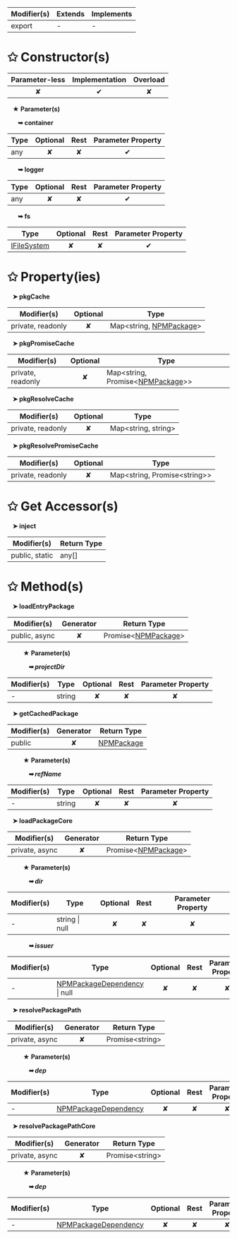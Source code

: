 | Modifier(s)                            | Extends                      | Implements                                    |
|----------------------------------------|------------------------------|-----------------------------------------------|
| export | - | - |

# &#10025; Constructor(s)

| Parameter-less                         | Implementation                          | Overload                          |
|:--------------------------------------:|:---------------------------------------:|:---------------------------------:|
| ✘ | ✔ | ✘ |

&nbsp;&nbsp; **&#9733; Parameter(s)**

&nbsp;&nbsp;&nbsp;&nbsp;&nbsp; **&#10149; container**

| Type                        | Optional                           | Rest                          | Parameter Property                          |
|-----------------------------|:----------------------------------:|:-----------------------------:|:-------------------------------------------:|
| any | ✘  | ✘ | ✔ |

&nbsp;&nbsp;&nbsp;&nbsp;&nbsp; **&#10149; logger**

| Type                        | Optional                           | Rest                          | Parameter Property                          |
|-----------------------------|:----------------------------------:|:-----------------------------:|:-------------------------------------------:|
| any | ✘  | ✘ | ✔ |

&nbsp;&nbsp;&nbsp;&nbsp;&nbsp; **&#10149; fs**

| Type                        | Optional                           | Rest                          | Parameter Property                          |
|-----------------------------|:----------------------------------:|:-----------------------------:|:-------------------------------------------:|
| [IFileSystem](/aot/system/interface/interfaces/ifilesystem) | ✘  | ✘ | ✔ |

# &#10025; Property(ies)

&nbsp;&nbsp; **&#10148; pkgCache**

| Modifier(s)                               | Optional                           | Type                         |
|-------------------------------------------|:----------------------------------:|------------------------------|
| private, readonly | ✘ | Map&lt;string, [NPMPackage](/aot/system/class/npm-package-loader/npmpackage)&gt; |

&nbsp;&nbsp; **&#10148; pkgPromiseCache**

| Modifier(s)                               | Optional                           | Type                         |
|-------------------------------------------|:----------------------------------:|------------------------------|
| private, readonly | ✘ | Map&lt;string, Promise&lt;[NPMPackage](/aot/system/class/npm-package-loader/npmpackage)&gt;&gt; |

&nbsp;&nbsp; **&#10148; pkgResolveCache**

| Modifier(s)                               | Optional                           | Type                         |
|-------------------------------------------|:----------------------------------:|------------------------------|
| private, readonly | ✘ | Map&lt;string, string&gt; |

&nbsp;&nbsp; **&#10148; pkgResolvePromiseCache**

| Modifier(s)                               | Optional                           | Type                         |
|-------------------------------------------|:----------------------------------:|------------------------------|
| private, readonly | ✘ | Map&lt;string, Promise&lt;string&gt;&gt; |

# &#10025; Get Accessor(s)

&nbsp;&nbsp; **&#10148; inject**

| Modifier(s)                              | Return Type                       |
|------------------------------------------|-----------------------------------|
| public, static | any[] |

# &#10025; Method(s)

&nbsp;&nbsp; **&#10148; loadEntryPackage**

| Modifier(s)                              | Generator                          | Return Type                       |
|------------------------------------------|:----------------------------------:|-----------------------------------|
| public, async | ✘ | Promise&lt;[NPMPackage](/aot/system/class/npm-package-loader/npmpackage)&gt; |

&nbsp;&nbsp;&nbsp;&nbsp;&nbsp;&nbsp;&nbsp;&nbsp; **&#9733; Parameter(s)**

&nbsp;&nbsp;&nbsp;&nbsp;&nbsp;&nbsp;&nbsp;&nbsp;&nbsp;&nbsp;&nbsp; _**&#10149; projectDir**_

| Modifier(s)                              | Type                        | Optional                           | Rest                          | Parameter Property                          |
|------------------------------------------|-----------------------------|:----------------------------------:|:-----------------------------:|:-------------------------------------------:|
| - | string | ✘  | ✘ | ✘ |

&nbsp;&nbsp; **&#10148; getCachedPackage**

| Modifier(s)                              | Generator                          | Return Type                       |
|------------------------------------------|:----------------------------------:|-----------------------------------|
| public | ✘ | [NPMPackage](/aot/system/class/npm-package-loader/npmpackage) |

&nbsp;&nbsp;&nbsp;&nbsp;&nbsp;&nbsp;&nbsp;&nbsp; **&#9733; Parameter(s)**

&nbsp;&nbsp;&nbsp;&nbsp;&nbsp;&nbsp;&nbsp;&nbsp;&nbsp;&nbsp;&nbsp; _**&#10149; refName**_

| Modifier(s)                              | Type                        | Optional                           | Rest                          | Parameter Property                          |
|------------------------------------------|-----------------------------|:----------------------------------:|:-----------------------------:|:-------------------------------------------:|
| - | string | ✘  | ✘ | ✘ |

&nbsp;&nbsp; **&#10148; loadPackageCore**

| Modifier(s)                              | Generator                          | Return Type                       |
|------------------------------------------|:----------------------------------:|-----------------------------------|
| private, async | ✘ | Promise&lt;[NPMPackage](/aot/system/class/npm-package-loader/npmpackage)&gt; |

&nbsp;&nbsp;&nbsp;&nbsp;&nbsp;&nbsp;&nbsp;&nbsp; **&#9733; Parameter(s)**

&nbsp;&nbsp;&nbsp;&nbsp;&nbsp;&nbsp;&nbsp;&nbsp;&nbsp;&nbsp;&nbsp; _**&#10149; dir**_

| Modifier(s)                              | Type                        | Optional                           | Rest                          | Parameter Property                          |
|------------------------------------------|-----------------------------|:----------------------------------:|:-----------------------------:|:-------------------------------------------:|
| - | string &#124; null | ✘  | ✘ | ✘ |

&nbsp;&nbsp;&nbsp;&nbsp;&nbsp;&nbsp;&nbsp;&nbsp;&nbsp;&nbsp;&nbsp; _**&#10149; issuer**_

| Modifier(s)                              | Type                        | Optional                           | Rest                          | Parameter Property                          |
|------------------------------------------|-----------------------------|:----------------------------------:|:-----------------------------:|:-------------------------------------------:|
| - | [NPMPackageDependency](/aot/system/class/npm-package-loader/npmpackagedependency) &#124; null | ✘  | ✘ | ✘ |

&nbsp;&nbsp; **&#10148; resolvePackagePath**

| Modifier(s)                              | Generator                          | Return Type                       |
|------------------------------------------|:----------------------------------:|-----------------------------------|
| private, async | ✘ | Promise&lt;string&gt; |

&nbsp;&nbsp;&nbsp;&nbsp;&nbsp;&nbsp;&nbsp;&nbsp; **&#9733; Parameter(s)**

&nbsp;&nbsp;&nbsp;&nbsp;&nbsp;&nbsp;&nbsp;&nbsp;&nbsp;&nbsp;&nbsp; _**&#10149; dep**_

| Modifier(s)                              | Type                        | Optional                           | Rest                          | Parameter Property                          |
|------------------------------------------|-----------------------------|:----------------------------------:|:-----------------------------:|:-------------------------------------------:|
| - | [NPMPackageDependency](/aot/system/class/npm-package-loader/npmpackagedependency) | ✘  | ✘ | ✘ |

&nbsp;&nbsp; **&#10148; resolvePackagePathCore**

| Modifier(s)                              | Generator                          | Return Type                       |
|------------------------------------------|:----------------------------------:|-----------------------------------|
| private, async | ✘ | Promise&lt;string&gt; |

&nbsp;&nbsp;&nbsp;&nbsp;&nbsp;&nbsp;&nbsp;&nbsp; **&#9733; Parameter(s)**

&nbsp;&nbsp;&nbsp;&nbsp;&nbsp;&nbsp;&nbsp;&nbsp;&nbsp;&nbsp;&nbsp; _**&#10149; dep**_

| Modifier(s)                              | Type                        | Optional                           | Rest                          | Parameter Property                          |
|------------------------------------------|-----------------------------|:----------------------------------:|:-----------------------------:|:-------------------------------------------:|
| - | [NPMPackageDependency](/aot/system/class/npm-package-loader/npmpackagedependency) | ✘  | ✘ | ✘ |